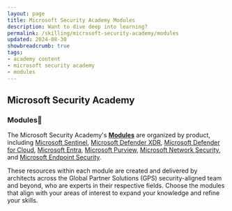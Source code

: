 ```yaml
---
layout: page
title: Microsoft Security Academy Modules
description: Want to dive deep into learning?
permalink: /skilling/microsoft-security-academy/modules
updated: 2024-08-30
showbreadcrumb: true
tags: 
- academy content
- microsoft security academy
- modules
---
```


## Microsoft Security Academy

### Modules📓

The Microsoft Security Academy's **[Modules](/PartnerResources/skilling/microsoft-security-academy/modules)** are organized by product, including [Microsoft Sentinel](/PartnerResources/skilling/microsoft-security-academy/sentinel-academy), [Microsoft Defender XDR](/PartnerResources/skilling/microsoft-security-academy/dxdr-academy), [Microsoft Defender for Cloud](/PartnerResources/skilling/microsoft-security-academy/defender-academy), [Microsoft Entra](/PartnerResources/skilling/microsoft-security-academy/entra-academy), [Microsoft Purview](/PartnerResources/skilling/microsoft-security-academy/purview-academy), [Microsoft Network Security](/PartnerResources/skilling/microsoft-security-academy/network-academy), and [Microsoft Endpoint Security](/PartnerResources/skilling/microsoft-security-academy/endpoint-academy).

These resources within each module are created and delivered by architects across the Global Partner Solutions (GPS) security-aligned team and beyond, who are experts in their respective fields. Choose the modules that align with your areas of interest to expand your knowledge and refine your skills.